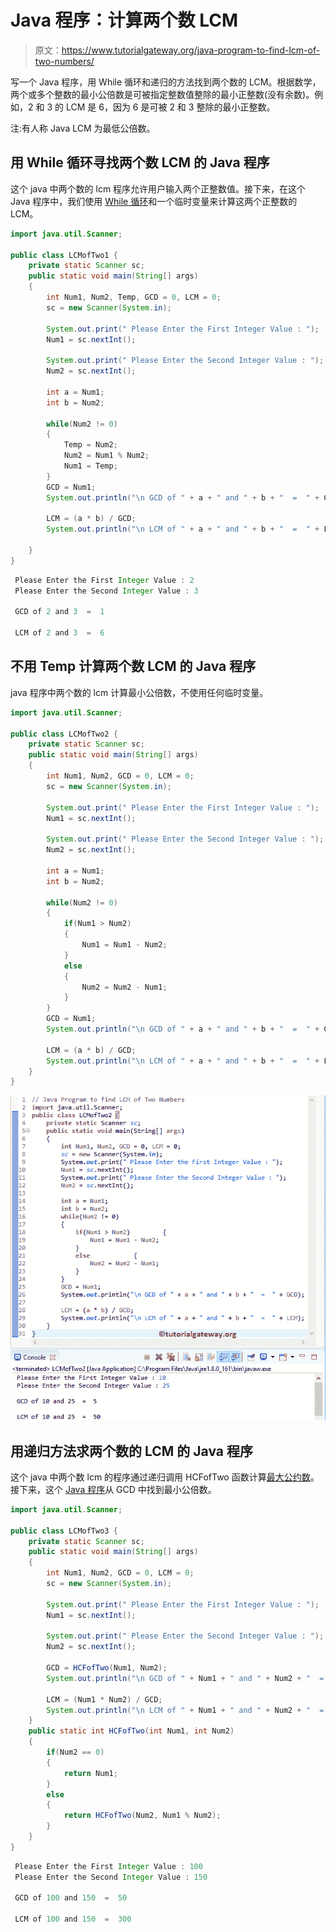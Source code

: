 # Java 程序：计算两个数 LCM 

> 原文：<https://www.tutorialgateway.org/java-program-to-find-lcm-of-two-numbers/>

写一个 Java 程序，用 While 循环和递归的方法找到两个数的 LCM。根据数学，两个或多个整数的最小公倍数是可被指定整数值整除的最小正整数(没有余数)。例如，2 和 3 的 LCM 是 6，因为 6 是可被 2 和 3 整除的最小正整数。

注:有人称 Java LCM 为最低公倍数。

## 用 While 循环寻找两个数 LCM 的 Java 程序

这个 java 中两个数的 lcm 程序允许用户输入两个正整数值。接下来，在这个 Java 程序中，我们使用 [While 循环](https://www.tutorialgateway.org/java-while-loop/)和一个临时变量来计算这两个正整数的 LCM。

```java
import java.util.Scanner;

public class LCMofTwo1 {
	private static Scanner sc;
	public static void main(String[] args) 
	{
		int Num1, Num2, Temp, GCD = 0, LCM = 0;
		sc = new Scanner(System.in);

		System.out.print(" Please Enter the First Integer Value : ");
		Num1 = sc.nextInt();	

		System.out.print(" Please Enter the Second Integer Value : ");
		Num2 = sc.nextInt();

		int a = Num1;
		int b = Num2;

		while(Num2 != 0)
	    {
			Temp = Num2;
			Num2 = Num1 % Num2;
			Num1 = Temp;
	    }
		GCD = Num1;
		System.out.println("\n GCD of " + a + " and " + b + "  =  " + GCD);

		LCM = (a * b) / GCD;
		System.out.println("\n LCM of " + a + " and " + b + "  =  " + LCM);

	}
}
```

```java
 Please Enter the First Integer Value : 2
 Please Enter the Second Integer Value : 3

 GCD of 2 and 3  =  1

 LCM of 2 and 3  =  6
```

## 不用 Temp 计算两个数 LCM 的 Java 程序

java 程序中两个数的 lcm 计算最小公倍数，不使用任何临时变量。

```java
import java.util.Scanner;

public class LCMofTwo2 {
	private static Scanner sc;
	public static void main(String[] args) 
	{
		int Num1, Num2, GCD = 0, LCM = 0;
		sc = new Scanner(System.in);

		System.out.print(" Please Enter the First Integer Value : ");
		Num1 = sc.nextInt();	

		System.out.print(" Please Enter the Second Integer Value : ");
		Num2 = sc.nextInt();

		int a = Num1;
		int b = Num2;

		while(Num2 != 0)
	    {
			if(Num1 > Num2)
			{
				Num1 = Num1 - Num2;
			}
			else
			{
				Num2 = Num2 - Num1;
			}
	    }
		GCD = Num1;
		System.out.println("\n GCD of " + a + " and " + b + "  =  " + GCD);

		LCM = (a * b) / GCD;
		System.out.println("\n LCM of " + a + " and " + b + "  =  " + LCM);
	}
}
```

![Java Program to find LCM of Two Numbers 2](img/e0e4b34b47fd5e7011b005752c009fb2.png)

## 用递归方法求两个数的 LCM 的 Java 程序

这个 java 中两个数 lcm 的程序通过递归调用 HCFofTwo 函数计算[最大公约数](https://www.tutorialgateway.org/java-program-to-find-gcd-of-two-numbers/)。接下来，这个 [Java 程序](https://www.tutorialgateway.org/learn-java-programs/)从 GCD 中找到最小公倍数。

```java
import java.util.Scanner;

public class LCMofTwo3 {
	private static Scanner sc;
	public static void main(String[] args) 
	{
		int Num1, Num2, GCD = 0, LCM = 0;
		sc = new Scanner(System.in);

		System.out.print(" Please Enter the First Integer Value : ");
		Num1 = sc.nextInt();	

		System.out.print(" Please Enter the Second Integer Value : ");
		Num2 = sc.nextInt();

		GCD = HCFofTwo(Num1, Num2);		
		System.out.println("\n GCD of " + Num1 + " and " + Num2 + "  =  " + GCD);

		LCM = (Num1 * Num2) / GCD;
		System.out.println("\n LCM of " + Num1 + " and " + Num2 + "  =  " + LCM);
	}
	public static int HCFofTwo(int Num1, int Num2)
	{
		if(Num2 == 0)
		{
			return Num1;
		}
		else
		{
			return HCFofTwo(Num2, Num1 % Num2);
		}
	}
}
```

```java
 Please Enter the First Integer Value : 100
 Please Enter the Second Integer Value : 150

 GCD of 100 and 150  =  50

 LCM of 100 and 150  =  300
```